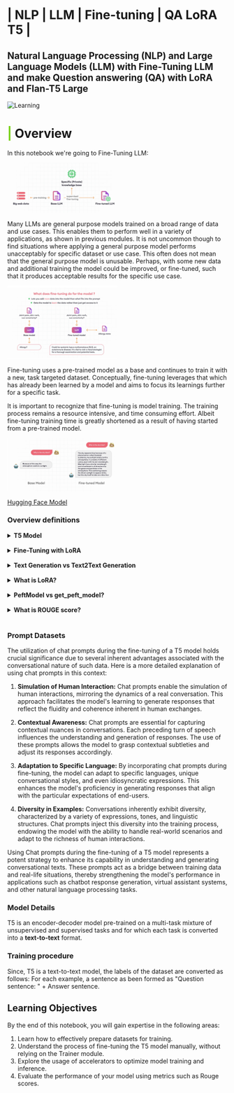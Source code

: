 # | NLP | LLM | Fine-tuning | QA LoRA T5 |

## Natural Language Processing (NLP) and Large Language Models (LLM) with Fine-Tuning LLM and make Question answering (QA) with LoRA and Flan-T5 Large

![Learning](https://t3.ftcdn.net/jpg/06/14/01/52/360_F_614015247_EWZHvC6AAOsaIOepakhyJvMqUu5tpLfY.jpg)

# <b><span style='color:#78D118'>|</span> Overview</b>

In this notebook we're going to Fine-Tuning LLM:

<img src="https://github.com/YanSte/NLP-LLM-Fine-tuning-Trainer/blob/main/img_2.png?raw=true" alt="Learning" width="50%">

Many LLMs are general purpose models trained on a broad range of data and use cases. This enables them to perform well in a variety of applications, as shown in previous modules. It is not uncommon though to find situations where applying a general purpose model performs unacceptably for specific dataset or use case. This often does not mean that the general purpose model is unusable. Perhaps, with some new data and additional training the model could be improved, or fine-tuned, such that it produces acceptable results for the specific use case.

<img src="https://github.com/YanSte/NLP-LLM-Fine-tuning-Trainer/blob/main/img_1.png?raw=true" alt="Learning" width="50%">

Fine-tuning uses a pre-trained model as a base and continues to train it with a new, task targeted dataset. Conceptually, fine-tuning leverages that which has already been learned by a model and aims to focus its learnings further for a specific task.

It is important to recognize that fine-tuning is model training. The training process remains a resource intensive, and time consuming effort. Albeit fine-tuning training time is greatly shortened as a result of having started from a pre-trained model. 

<img src="https://github.com/YanSte/NLP-LLM-Fine-tuning-Trainer/blob/main/img_3.png?raw=true" alt="Learning" width="50%">

[Hugging Face Model](https://huggingface.co/YanSte/t5_large_fine_tuning_question_answering_hc3_chatgpt_prompts)

### Overview definitions

<details>
  <summary><b>T5 Model</b></summary>  
  <br/>
  Multiple formats of FLAN-T5 models are available on Hugging Face, from small to extra-large models, and the bigger the model, the more parameters it has.

  Below are the different model sizes available from the Hugging Face model card:
  <br/>
  <img src="https://images.datacamp.com/image/upload/v1699032555/image8_241fd08d9c.png" alt="Learning" width="50%">

  FLAN-T5 variants with their parameters and memory usage

  Choosing the right model size
  The choice of the right model size among the variants of FLAN-T5 highly depends on the following criteria:

  - The specific requirements of the project
  - The available computational resources
  - The level of performance expected

</details>

<br/>

<details>
  <summary><b>Fine-Tuning with LoRA</b></summary>  
  <br/>
    Fine-tuning, a crucial aspect of adapting pre-trained models to specific tasks, has witnessed a revolutionary approach known as Low Rank Adaptation (LoRA). Unlike conventional fine-tuning methods, LoRA strategically freezes pre-trained model weights and introduces trainable rank decomposition matrices into the Transformer architecture's layers. This innovative technique significantly reduces the number of trainable parameters, leading to expedited fine-tuning processes and mitigated overfitting.

</details>

<br/>

<details>
  <summary><b>Text Generation vs Text2Text Generation</b></summary>  
  <br/>
    
  **Text Generation**:

  Text Generation, also known as Causal Language Modeling, is the process of generating text that closely resembles human writing.

  ![Text Generation using GPT-2](https://miro.medium.com/v2/resize:fit:1400/0*XDtcpv-m0SJRGSGB.png)

  It utilizes a Decoder-only architecture and operates in a left-to-right context. Text Generation is often employed for tasks such as sentence completion and generating the next lines of poetry when given a few lines as input. Examples of Text Generation models include the GPT family, BLOOM, and PaLM, which find applications in Chatbots, Text Completion, and content generation.

   ```python
   from transformers import pipeline

   task = "text-generation"
   model_name = "gpt2"
   max_output_length = 30
   num_of_return_sequences = 2
   input_text = "Hello, "

   text_generator = pipeline(task,model=model_name)

   text_generator(input_text, max_length=max_output_length, num_return_sequences=num_of_return_sequences)
   ```
  <br/>
    
  **Text2Text Generation**:

  Text-to-Text Generation, also known as Sequence-to-Sequence Modeling, is the process of converting one piece of text into another.

  ![Text2Text Generation](https://miro.medium.com/v2/resize:fit:1400/0*7_yKVuJmhFxUAGPQ.png)

  Text-to-Text Generation involves transforming input text into a desired target text, making it a versatile approach. It is commonly used in tasks such as language translation, summarization, and question-answering.

  Examples of Text-to-Text Generation models include Transformer-based architectures like T5 (Text-to-Text Transfer Transformer) and BART (Bart is not just another Reformatter).


   ```python
   from transformers import pipeline

   task = "text2text-generation"
   model_name = "t5-small"
   max_output_length = 50
   num_of_return_sequences = 2
   input_text = "Translate the following English text to French: 'Hello, how are you?'"

   text_generator = pipeline(task, model=model_name)

   text_generator(input_text, max_length=max_output_length, num_return_sequences=num_of_return_sequences)
   ```
   <br/>
   In this example, we use the T5 model from Hugging Face to perform text-to-text generation. The input text is an English sentence that we want to translate into French. The model is capable of generating multiple possible translations.

</details>

<br/>

<details>
  <summary><b>What is LoRA?</b></summary>

  <img src="https://miro.medium.com/v2/resize:fit:1400/format:webp/0*kzZ2_LZqBO9_hTi3.png" alt="Learning" width="30%">

  LoRA represents a paradigm shift in fine-tuning strategies, offering efficiency and effectiveness. By reducing the number of trainable parameters and GPU memory requirements, LoRA proves to be a powerful tool for tailoring pre-trained large models to specific tasks. This article explores how LoRA can be employed to create a personalized chatbot.

  <img src="https://miro.medium.com/v2/resize:fit:1400/format:webp/1*SJtZupeQVgp3s5HOBymcQw.png" alt="Learning" width="40%">
  <img src="https://github.com/YanSte/NLP-LLM-Fine-tuning-T5-Small-Reviews/blob/main/img_1.png?raw=true" alt="Learning" width="50%">
    
</details>
<br/>

<details>
  <summary><b>PeftModel vs get_peft_model?</b></summary>
  <br/>
  Note:
  1. **`PeftModel.from_pretrained`:**
    - By default, the adapter of the PEFT model is frozen (non-trainable).
    - You can change this by adjusting the `is_trainable` configuration.

  2. **`get_peft_model` function:**
    - Parameters are not frozen by default.
    - Result: you obtain a trainable PEFT model for the SFT task.

  3. **Fine-tuning an already fine-tuned PEFT model:**
    - Utilize `from_pretrained`.
    - Set `is_trainable = True` to enable training of the previously fine-tuned model.
</details>

<br/>

<details>
  <summary><b>What is ROUGE score?</b></summary>
  <br/>
  ROUGE stands for Recall-Oriented Understudy for Gisting Evaluation. Some key components of ROUGE for question-answering include:
  - ROUGE-L: Measures the longest common subsequence between the candidate and reference answers. This focuses on recall of the full text.
  - ROUGE-1, ROUGE-2, ROUGE-SU4: Compare unigram, bigram, 4-gram overlaps between candidate and reference. Focus on recall of key parts/chunks

  Higher ROUGE scores generally indicate better performance for question answering. Scores close to or above 0.70+ are considered strong
  When using this metric, processing like stemming, and removing stopwords can help improve the overall performance
</details>

<br/>

### Prompt Datasets

The utilization of chat prompts during the fine-tuning of a T5 model holds crucial significance due to several inherent advantages associated with the conversational nature of such data. Here is a more detailed explanation of using chat prompts in this context:

1. **Simulation of Human Interaction:** Chat prompts enable the simulation of human interactions, mirroring the dynamics of a real conversation. This approach facilitates the model's learning to generate responses that reflect the fluidity and coherence inherent in human exchanges.

2. **Contextual Awareness:** Chat prompts are essential for capturing contextual nuances in conversations. Each preceding turn of speech influences the understanding and generation of responses. The use of these prompts allows the model to grasp contextual subtleties and adjust its responses accordingly.

3. **Adaptation to Specific Language:** By incorporating chat prompts during fine-tuning, the model can adapt to specific languages, unique conversational styles, and even idiosyncratic expressions. This enhances the model's proficiency in generating responses that align with the particular expectations of end-users.

4. **Diversity in Examples:** Conversations inherently exhibit diversity, characterized by a variety of expressions, tones, and linguistic structures. Chat prompts inject this diversity into the training process, endowing the model with the ability to handle real-world scenarios and adapt to the richness of human interactions.

Using Chat prompts during the fine-tuning of a T5 model represents a potent strategy to enhance its capability in understanding and generating conversational texts. These prompts act as a bridge between training data and real-life situations, thereby strengthening the model's performance in applications such as chatbot response generation, virtual assistant systems, and other natural language processing tasks.

### Model Details

T5 is an encoder-decoder model pre-trained on a multi-task mixture of unsupervised and supervised tasks and for which each task is converted into a **text-to-text** format.

### Training procedure

Since, T5 is a text-to-text model, the labels of the dataset are converted as follows: For each example, a sentence as been formed as "Question sentence: " + Answer sentence.

## Learning Objectives

By the end of this notebook, you will gain expertise in the following areas:

1. Learn how to effectively prepare datasets for training.
2. Understand the process of fine-tuning the T5 model manually, without relying on the Trainer module.
3. Explore the usage of accelerators to optimize model training and inference.
4. Evaluate the performance of your model using metrics such as Rouge scores.
